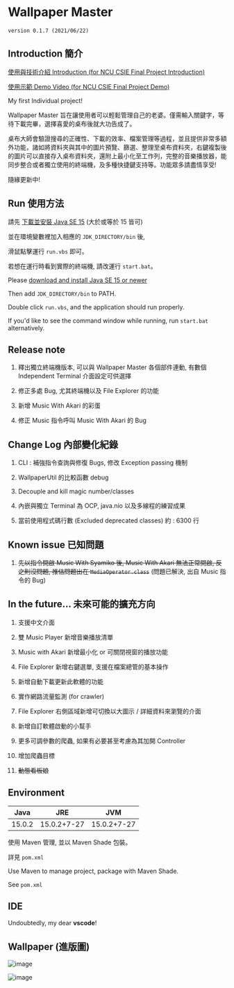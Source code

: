 # Wallpaper Master

`version 0.1.7 (2021/06/22)`

## Introduction 簡介

[使用與技術介紹 Introduction (for NCU CSIE Final Project Introduction)](https://drive.google.com/file/d/1A1tRqz0CPOHCmy4RV9ET-W0nfSnqViEc/view?usp=sharing)

[使用示範 Demo Video (for NCU CSIE Final Project Demo)](https://drive.google.com/file/d/1x6VS8rtZH1xRogoARr1NJ8jrX-ND6anc/view?usp=sharing)

My first Individual project!

Wallpaper Master 旨在讓使用者可以輕鬆管理自己的老婆。僅需輸入關鍵字，等待下載完畢，選擇喜愛的桌布後就大功告成了。

桌布大師會驗證搜尋的正確性、下載的效率、檔案管理等過程，並且提供非常多額外功能，諸如將資料夾與其中的圖片預覽、篩選、整理至桌布資料夾，右鍵複製後的圖片可以直接存入桌布資料夾，還附上最小化至工作列，完整的音樂播放器，能同步整合或者獨立使用的終端機，及多種快捷鍵支持等。功能眾多請盡情享受!

隨緣更新中!

## Run 使用方法

請先 [下載並安裝 Java SE 15](https://www.oracle.com/tw/java/technologies/javase-downloads.html) (大於或等於 15 皆可)

並在環境變數裡加入相應的 `JDK_DIRECTORY/bin` 後,

滑鼠點擊運行 `run.vbs` 即可。

若想在運行時看到實際的終端機, 請改運行 `start.bat`。

Please [download and install Java SE 15 or newer](https://www.oracle.com/tw/java/technologies/javase-downloads.html)

Then add `JDK_DIRECTORY/bin` to PATH.

Double click `run.vbs`, and the application should run properly.

If you'd like to see the command window while running, run `start.bat` alternatively.

## Release note

1. 釋出獨立終端機版本, 可以與 Wallpaper Master 各個部件連動, 有數個 Independent Terminal 介面設定可供選擇

2. 修正多處 Bug, 尤其終端機以及 File Explorer 的功能

3. 新增 Music With Akari 的彩蛋

4. 修正 Music 指令呼叫 Music With Akari 的 Bug

## Change Log 內部變化紀錄

1. CLI : 補強指令查詢與修復 Bugs, 修改 Exception passing 機制

2. WallpaperUtil 的比較函數 debug

3. Decouple and kill magic number/classes

4. 內嵌與獨立 Terminal 為 OCP, java.nio 以及多線程的練習成果

5. 當前使用程式碼行數 (Excluded deprecated classes) 約 : 6300 行

## Known issue 已知問題

1. ~~先以指令開啟 Music With Syamiko 後, Music With Akari 無法正常開啟, 反之則沒問題, 推估問題出在 `MediaOperator.class`~~ (問題已解決, 出自 Music 指令的 Bug)

## In the future... 未來可能的擴充方向

1. 支援中文介面

2. 雙 Music Player 新增音樂播放清單

3. Music with Akari 新增最小化 or 可關閉視窗的播放功能

4. File Explorer 新增右鍵選單, 支援在檔案總管的基本操作

5. 新增自動下載更新此軟體的功能

6. 實作網路流量監測 (for crawler)

7. File Explorer 右側區域新增可切換以大圖示 / 詳細資料來瀏覽的介面

8. 新增自訂軟體啟動的小幫手

9. 更多可調參數的爬蟲, 如果有必要甚至考慮為其加開 Controller

10. 增加爬蟲目標

11. ~~動態看板娘~~

## Environment

Java|JRE|JVM
-|:-:|-
15.0.2|15.0.2+7-27|15.0.2+7-27

使用 Maven 管理, 並以 Maven Shade 包裝。

詳見 `pom.xml`

Use Maven to manage project, package with Maven Shade.

See `pom.xml`

## IDE

Undoubtedly, my dear **vscode**!

## Wallpaper (進版圖)

![image](https://i.imgur.com/UreV98s.jpg)

![image](https://i.imgur.com/RDgpUhs.jpg)
